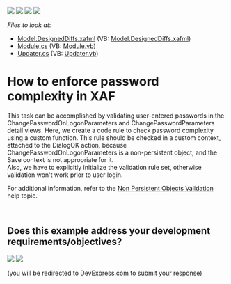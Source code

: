 <!-- default badges list -->
![](https://img.shields.io/endpoint?url=https://codecentral.devexpress.com/api/v1/VersionRange/128590075/14.1.3%2B)
[![](https://img.shields.io/badge/Open_in_DevExpress_Support_Center-FF7200?style=flat-square&logo=DevExpress&logoColor=white)](https://supportcenter.devexpress.com/ticket/details/E2849)
[![](https://img.shields.io/badge/📖_How_to_use_DevExpress_Examples-e9f6fc?style=flat-square)](https://docs.devexpress.com/GeneralInformation/403183)
[![](https://img.shields.io/badge/💬_Leave_Feedback-feecdd?style=flat-square)](#does-this-example-address-your-development-requirementsobjectives)
<!-- default badges end -->
<!-- default file list -->
*Files to look at*:

* [Model.DesignedDiffs.xafml](./CS/Solution161.Module/Model.DesignedDiffs.xafml) (VB: [Model.DesignedDiffs.xafml](./VB/Solution161.Module/Model.DesignedDiffs.xafml))
* [Module.cs](./CS/Solution161.Module/Module.cs) (VB: [Module.vb](./VB/Solution161.Module/Module.vb))
* [Updater.cs](./CS/Solution161.Module/Updater.cs) (VB: [Updater.vb](./VB/Solution161.Module/Updater.vb))
<!-- default file list end -->
# How to enforce password complexity in XAF


<p>This task can be accomplished by validating user-entered passwords in the ChangePasswordOnLogonParameters and ChangePasswordParameters detail views. Here, we create a code rule to check password complexity using a custom function. This rule should be checked in a custom context, attached to the DialogOK action, because ChangePasswordOnLogonParameters is a non-persistent object, and the Save context is not appropriate for it.<br />
Also, we have to explicitly initialize the validation rule set, otherwise validation won't work prior to user login.</p><p>For additional information, refer to the <a href="http://documentation.devexpress.com/#Xaf/CustomDocument3259"><u>Non Persistent Objects Validation</u></a> help topic.</p>

<br/>


<!-- feedback -->
## Does this example address your development requirements/objectives?

[<img src="https://www.devexpress.com/support/examples/i/yes-button.svg"/>](https://www.devexpress.com/support/examples/survey.xml?utm_source=github&utm_campaign=xaf-how-to-enforce-password-complexity-in-xaf&~~~was_helpful=yes) [<img src="https://www.devexpress.com/support/examples/i/no-button.svg"/>](https://www.devexpress.com/support/examples/survey.xml?utm_source=github&utm_campaign=xaf-how-to-enforce-password-complexity-in-xaf&~~~was_helpful=no)

(you will be redirected to DevExpress.com to submit your response)
<!-- feedback end -->
